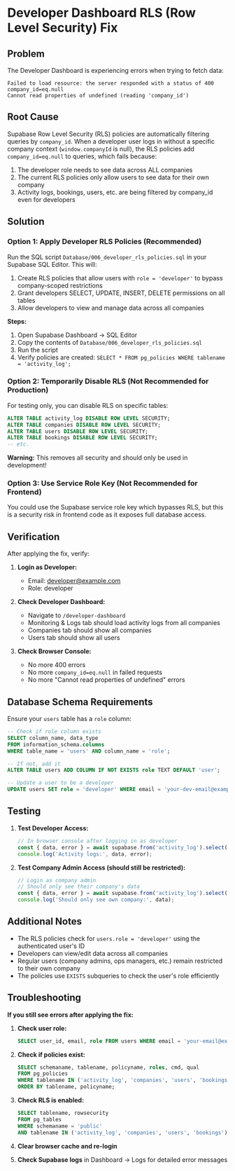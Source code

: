 # Developer Dashboard RLS (Row Level Security) Fix

## Problem

The Developer Dashboard is experiencing errors when trying to fetch data:

```
Failed to load resource: the server responded with a status of 400
company_id=eq.null
Cannot read properties of undefined (reading 'company_id')
```

## Root Cause

Supabase Row Level Security (RLS) policies are automatically filtering queries by `company_id`. When a developer user logs in without a specific company context (`window.companyId` is null), the RLS policies add `company_id=eq.null` to queries, which fails because:

1. The developer role needs to see data across ALL companies
2. The current RLS policies only allow users to see data for their own company
3. Activity logs, bookings, users, etc. are being filtered by company_id even for developers

## Solution

### Option 1: Apply Developer RLS Policies (Recommended)

Run the SQL script `Database/006_developer_rls_policies.sql` in your Supabase SQL Editor. This will:

1. Create RLS policies that allow users with `role = 'developer'` to bypass company-scoped restrictions
2. Grant developers SELECT, UPDATE, INSERT, DELETE permissions on all tables
3. Allow developers to view and manage data across all companies

**Steps:**
1. Open Supabase Dashboard → SQL Editor
2. Copy the contents of `Database/006_developer_rls_policies.sql`
3. Run the script
4. Verify policies are created: `SELECT * FROM pg_policies WHERE tablename = 'activity_log';`

### Option 2: Temporarily Disable RLS (Not Recommended for Production)

For testing only, you can disable RLS on specific tables:

```sql
ALTER TABLE activity_log DISABLE ROW LEVEL SECURITY;
ALTER TABLE companies DISABLE ROW LEVEL SECURITY;
ALTER TABLE users DISABLE ROW LEVEL SECURITY;
ALTER TABLE bookings DISABLE ROW LEVEL SECURITY;
-- etc.
```

**Warning:** This removes all security and should only be used in development!

### Option 3: Use Service Role Key (Not Recommended for Frontend)

You could use the Supabase service role key which bypasses RLS, but this is a security risk in frontend code as it exposes full database access.

## Verification

After applying the fix, verify:

1. **Login as Developer:**
   - Email: developer@example.com
   - Role: developer

2. **Check Developer Dashboard:**
   - Navigate to `/developer-dashboard`
   - Monitoring & Logs tab should load activity logs from all companies
   - Companies tab should show all companies
   - Users tab should show all users

3. **Check Browser Console:**
   - No more 400 errors
   - No more `company_id=eq.null` in failed requests
   - No more "Cannot read properties of undefined" errors

## Database Schema Requirements

Ensure your `users` table has a `role` column:

```sql
-- Check if role column exists
SELECT column_name, data_type 
FROM information_schema.columns 
WHERE table_name = 'users' AND column_name = 'role';

-- If not, add it
ALTER TABLE users ADD COLUMN IF NOT EXISTS role TEXT DEFAULT 'user';

-- Update a user to be a developer
UPDATE users SET role = 'developer' WHERE email = 'your-dev-email@example.com';
```

## Testing

1. **Test Developer Access:**
   ```javascript
   // In browser console after logging in as developer
   const { data, error } = await supabase.from('activity_log').select('*').limit(10);
   console.log('Activity logs:', data, error);
   ```

2. **Test Company Admin Access (should still be restricted):**
   ```javascript
   // Login as company admin
   // Should only see their company's data
   const { data, error } = await supabase.from('activity_log').select('*').limit(10);
   console.log('Should only see own company:', data);
   ```

## Additional Notes

- The RLS policies check for `users.role = 'developer'` using the authenticated user's ID
- Developers can view/edit data across all companies
- Regular users (company admins, ops managers, etc.) remain restricted to their own company
- The policies use `EXISTS` subqueries to check the user's role efficiently

## Troubleshooting

**If you still see errors after applying the fix:**

1. **Check user role:**
   ```sql
   SELECT user_id, email, role FROM users WHERE email = 'your-email@example.com';
   ```

2. **Check if policies exist:**
   ```sql
   SELECT schemaname, tablename, policyname, roles, cmd, qual
   FROM pg_policies
   WHERE tablename IN ('activity_log', 'companies', 'users', 'bookings')
   ORDER BY tablename, policyname;
   ```

3. **Check RLS is enabled:**
   ```sql
   SELECT tablename, rowsecurity
   FROM pg_tables
   WHERE schemaname = 'public'
   AND tablename IN ('activity_log', 'companies', 'users', 'bookings');
   ```

4. **Clear browser cache and re-login**

5. **Check Supabase logs** in Dashboard → Logs for detailed error messages
